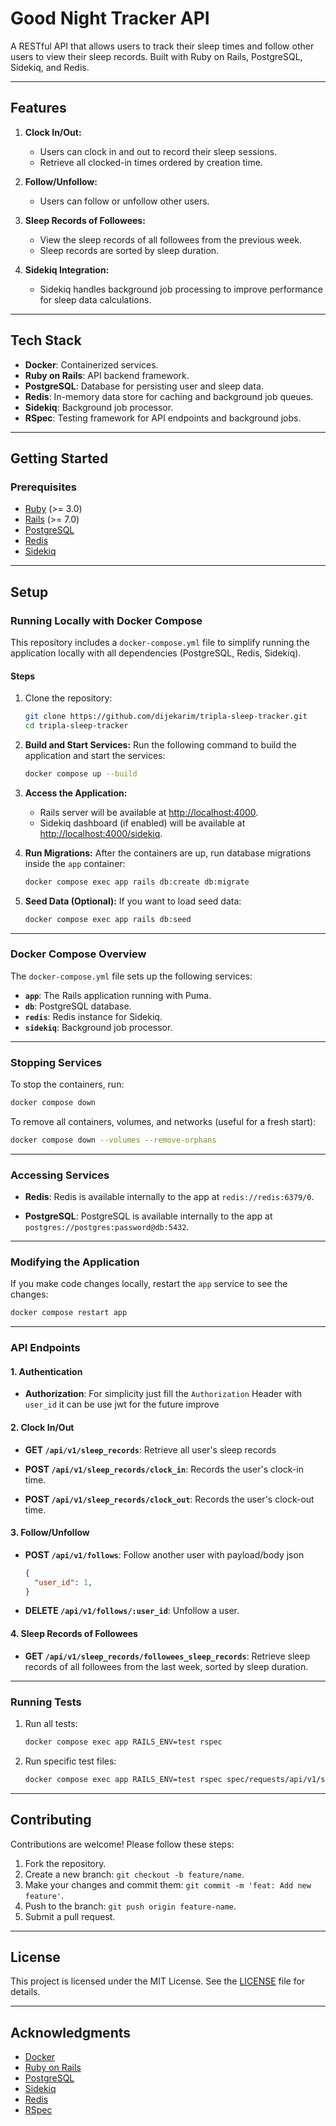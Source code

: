 # **Good Night Tracker API**

A RESTful API that allows users to track their sleep times and follow other users to view their sleep records. Built with Ruby on Rails, PostgreSQL, Sidekiq, and Redis.

---

## **Features**

1. **Clock In/Out:**
   - Users can clock in and out to record their sleep sessions.
   - Retrieve all clocked-in times ordered by creation time.

2. **Follow/Unfollow:**
   - Users can follow or unfollow other users.

3. **Sleep Records of Followees:**
   - View the sleep records of all followees from the previous week.
   - Sleep records are sorted by sleep duration.

4. **Sidekiq Integration:**
   - Sidekiq handles background job processing to improve performance for sleep data calculations.

---

## **Tech Stack**

- **Docker**: Containerized services.
- **Ruby on Rails**: API backend framework.
- **PostgreSQL**: Database for persisting user and sleep data.
- **Redis**: In-memory data store for caching and background job queues.
- **Sidekiq**: Background job processor.
- **RSpec**: Testing framework for API endpoints and background jobs.

---

## **Getting Started**

### **Prerequisites**
- [Ruby](https://www.ruby-lang.org/en/documentation/installation/) (>= 3.0)
- [Rails](https://guides.rubyonrails.org/getting_started.html) (>= 7.0)
- [PostgreSQL](https://www.postgresql.org/download/)
- [Redis](https://redis.io/docs/getting-started/)
- [Sidekiq](https://github.com/mperham/sidekiq)

---

## **Setup**
### **Running Locally with Docker Compose**

This repository includes a `docker-compose.yml` file to simplify running the application locally with all dependencies (PostgreSQL, Redis, Sidekiq).

#### **Steps**

1. Clone the repository:
   ```bash
   git clone https://github.com/dijekarim/tripla-sleep-tracker.git
   cd tripla-sleep-tracker
   ```

2. **Build and Start Services:**
   Run the following command to build the application and start the services:
   ```bash
   docker compose up --build
   ```

3. **Access the Application:**
   - Rails server will be available at [http://localhost:4000](http://localhost:4000).
   - Sidekiq dashboard (if enabled) will be available at [http://localhost:4000/sidekiq](http://localhost:4000/sidekiq).

4. **Run Migrations:**
   After the containers are up, run database migrations inside the `app` container:
   ```bash
   docker compose exec app rails db:create db:migrate
   ```

5. **Seed Data (Optional):**
   If you want to load seed data:
   ```bash
   docker compose exec app rails db:seed
   ```

---

### **Docker Compose Overview**

The `docker-compose.yml` file sets up the following services:

- **`app`**: The Rails application running with Puma.
- **`db`**: PostgreSQL database.
- **`redis`**: Redis instance for Sidekiq.
- **`sidekiq`**: Background job processor.

---

### **Stopping Services**

To stop the containers, run:
```bash
docker compose down
```

To remove all containers, volumes, and networks (useful for a fresh start):
```bash
docker compose down --volumes --remove-orphans
```

---

### **Accessing Services**

- **Redis**:
  Redis is available internally to the app at `redis://redis:6379/0`.

- **PostgreSQL**:
  PostgreSQL is available internally to the app at `postgres://postgres:password@db:5432`.

---

### **Modifying the Application**

If you make code changes locally, restart the `app` service to see the changes:
```bash
docker compose restart app
```
---

### **API Endpoints**

#### **1. Authentication**

- **Authorization**: For simplicity just fill the `Authorization` Header with `user_id` it can be use jwt for the future improve

#### **2. Clock In/Out**

- **GET `/api/v1/sleep_records`**: Retrieve all user's sleep records

- **POST `/api/v1/sleep_records/clock_in`**: Records the user's clock-in time.

- **POST `/api/v1/sleep_records/clock_out`**: Records the user's clock-out time.

#### **3. Follow/Unfollow**

- **POST `/api/v1/follows`**: Follow another user with payload/body json
  ```json
  {
    "user_id": 1,
  }
  ```

- **DELETE `/api/v1/follows/:user_id`**: Unfollow a user.

#### **4. Sleep Records of Followees**

- **GET `/api/v1/sleep_records/followees_sleep_records`**:
  Retrieve sleep records of all followees from the last week, sorted by sleep duration.

---

### **Running Tests**

1. Run all tests:
   ```bash
   docker compose exec app RAILS_ENV=test rspec
   ```

2. Run specific test files:
   ```bash
   docker compose exec app RAILS_ENV=test rspec spec/requests/api/v1/sleep_records_spec.rb
   ```

---

## **Contributing**

Contributions are welcome! Please follow these steps:

1. Fork the repository.
2. Create a new branch: `git checkout -b feature/name`.
3. Make your changes and commit them: `git commit -m 'feat: Add new feature'`.
4. Push to the branch: `git push origin feature-name`.
5. Submit a pull request.

---

## **License**

This project is licensed under the MIT License. See the [LICENSE](LICENSE) file for details.

---

## **Acknowledgments**

- [Docker](https://docker.com)
- [Ruby on Rails](https://rubyonrails.org/)
- [PostgreSQL](https://www.postgresql.org/)
- [Sidekiq](https://sidekiq.org/)
- [Redis](https://redis.io/)
- [RSpec](https://rspec.info/)